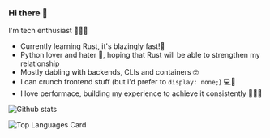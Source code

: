 ### Hi there 👋

I'm tech enthusiast 👨🏼‍💻

- Currently learning Rust, it's blazingly fast!🦀
- Python lover and hater 🐍, hoping that Rust will be able to strengthen my relationship
- Mostly dabling with backends, CLIs and containers 🤓
- I can crunch frontend stuff (but i'd prefer to `display: none;`) 💻🎨
- I love performace, building my experience to achieve it consistently 🏃🏼‍♂️

![Github stats](https://github-readme-stats-sigma-five.vercel.app/api?username=FrancescoLuzzi&theme=default&show_icons=true&count_private=true)

![Top Languages Card](https://github-readme-stats-git-masterrstaa-rickstaa.vercel.app/api/top-langs/?username=FrancescoLuzzi&layout=compact)

<!--
**FrancescoLuzzi/FrancescoLuzzi** is a ✨ _special_ ✨ repository because its `README.md` (this file) appears on your GitHub profile.

Here are some ideas to get you started:

- 🔭 I’m currently working on ...
- 🌱 I’m currently learning ...
- 👯 I’m looking to collaborate on ...
- 🤔 I’m looking for help with ...
- 💬 Ask me about ...
- 📫 How to reach me: ...
- 😄 Pronouns: ...
- ⚡ Fun fact: ...
-->
